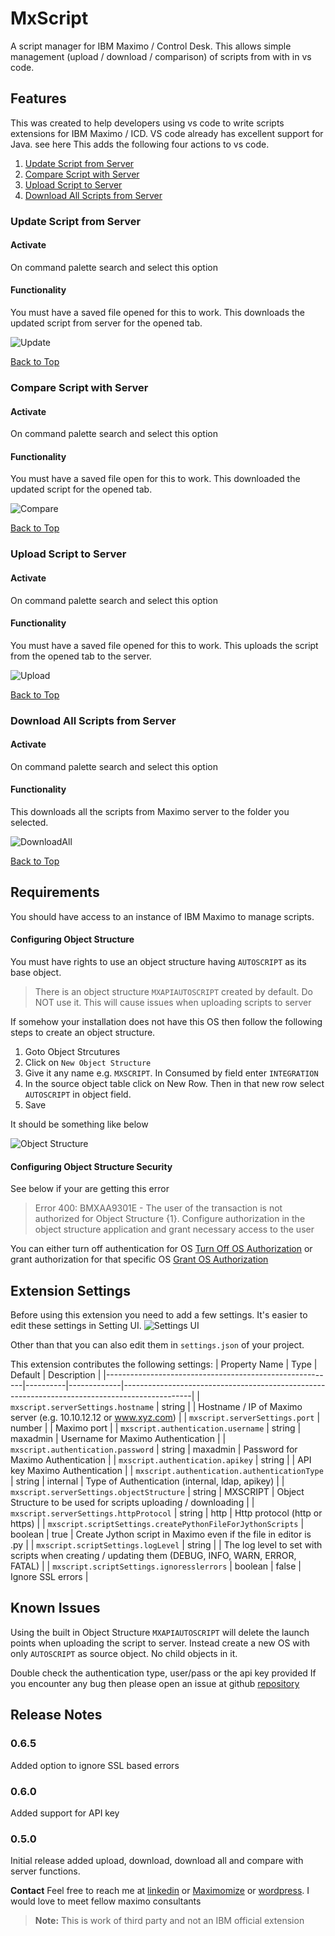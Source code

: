 # MxScript 

A script manager for IBM Maximo / Control Desk. This allows simple management (upload / download / comparison) of scripts from with in vs code.

## Features

This was created to help developers using vs code to write scripts extensions for IBM Maximo / ICD. VS code already has excellent support for Java. see here
This adds the following four actions to vs code.

1. [Update Script from Server](#update-script-from-server)
2. [Compare Script with Server](#compare-script-with-server)
3. [Upload Script to Server](#upload-script-to-server)
4. [Download All Scripts from Server](#download-all-scripts-from-server)


### Update Script from Server

#### Activate
On command palette search and select this option

#### Functionality
You must have a saved file opened for this to work. This downloads the updated script from server for the opened tab. 

![Update](./images/update.gif)

[Back to Top](#mxscript)


### Compare Script with Server

#### Activate
On command palette search and select this option

#### Functionality
You must have a saved file open for this to work. This downloaded the updated script for the opened tab. 

![Compare](./images/compare.gif)

[Back to Top](#mxscript)

### Upload Script to Server

#### Activate
On command palette search and select this option

#### Functionality
You must have a saved file opened for this to work. This uploads the script from the opened tab to the server.

![Upload](./images/upload.gif)

[Back to Top](#mxscript)

### Download All Scripts from Server

#### Activate
On command palette search and select this option

#### Functionality
This downloads all the scripts from Maximo server to the folder you selected.

![DownloadAll](./images/downloadall.gif)

[Back to Top](#mxscript)




## Requirements

You should have access to an instance of IBM Maximo to manage scripts.

#### Configuring Object Structure
You must have rights to use an object structure having `AUTOSCRIPT` as its base object. 
>There is an object structure `MXAPIAUTOSCRIPT` created by default. Do NOT use it. This will cause issues when uploading scripts to server

If somehow your installation does not have this OS then follow the following steps to create an object structure. 
1. Goto Object Strcutures
2. Click on `New Object Structure`
3. Give it any name e.g. `MXSCRIPT`. In Consumed by field enter `INTEGRATION`
4. In the source object table click on New Row. Then in that new row select `AUTOSCRIPT` in object field.
5. Save

It should be something like below

![Object Structure](./images/os.png)

#### Configuring Object Structure Security
See below if your are getting this error

>Error 400: BMXAA9301E - The user of the transaction is not authorized for Object Structure {1}. Configure authorization in the object structure application and grant necessary access to the user

You can either turn off authentication for OS [Turn Off OS Authorization](https://www.ibm.com/support/pages/mif-object-structure-authorization)
or grant authorization for that specific OS [Grant OS Authorization](https://www.ibm.com/support/pages/using-object-structure-security-limit-access-security-groups)



## Extension Settings

Before using this extension you need to add a few settings. It's easier to edit these settings in Setting UI. 
![Settings UI](./images/settingsui.png)

Other than that you can also edit them in `settings.json` of your project.

This extension contributes the following settings:
| Property Name                                           | Type     | Default     | Description                                                                                   |
|---------------------------------------------------------|----------|-------------|-----------------------------------------------------------------------------------------------|
| `mxscript.serverSettings.hostname`                      | string   |         | Hostname / IP of Maximo server (e.g. 10.10.12.12 or www.xyz.com)                               |
| `mxscript.serverSettings.port`                          | number   |             | Maximo port                                                                                   |
| `mxscript.authentication.username`                      | string   | maxadmin    | Username for Maximo Authentication                                                            |
| `mxscript.authentication.password`                      | string   | maxadmin    | Password for Maximo Authentication                                                            |
| `mxscript.authentication.apikey`                        | string   |           | API key Maximo Authentication                                                                 |
| `mxscript.authentication.authenticationType`            | string   | internal    | Type of Authentication (internal, ldap, apikey)                                               |
| `mxscript.serverSettings.objectStructure`               | string   | MXSCRIPT    | Object Structure to be used for scripts uploading / downloading                               |
| `mxscript.serverSettings.httpProtocol`                  | string   | http        | Http protocol (http or https)                                                                 |
| `mxscript.scriptSettings.createPythonFileForJythonScripts` | boolean  | true        | Create Jython script in Maximo even if the file in editor is .py                               |
| `mxscript.scriptSettings.logLevel`                      | string   |             | The log level to set with scripts when creating / updating them (DEBUG, INFO, WARN, ERROR, FATAL) |
| `mxscript.scriptSettings.ignoresslerrors`               | boolean  | false       | Ignore SSL errors                                                                             |



## Known Issues

Using the built in Object Structure `MXAPIAUTOSCRIPT` will delete the launch points when uploading the script to server. Instead create a new OS with only `AUTOSCRIPT` as source object. No child objects in it.

Double check the authentication type, user/pass or the api key provided
If you encounter any bug then please open an issue at github [repository](https://github.com/ahmednrana/mxscript)


## Release Notes

### 0.6.5
Added option to ignore SSL based errors

### 0.6.0
Added support for API key

### 0.5.0

Initial release added upload, download, download all and compare with server functions.


**Contact** Feel free to reach me at [linkedin](https://www.linkedin.com/in/ranaahmed/) or [Maximomize](https://maximomize.com) or [wordpress](https://maximomize.wordpress.com). I would love to meet fellow maximo consultants
>**Note:** This is work of third party and not an IBM official extension